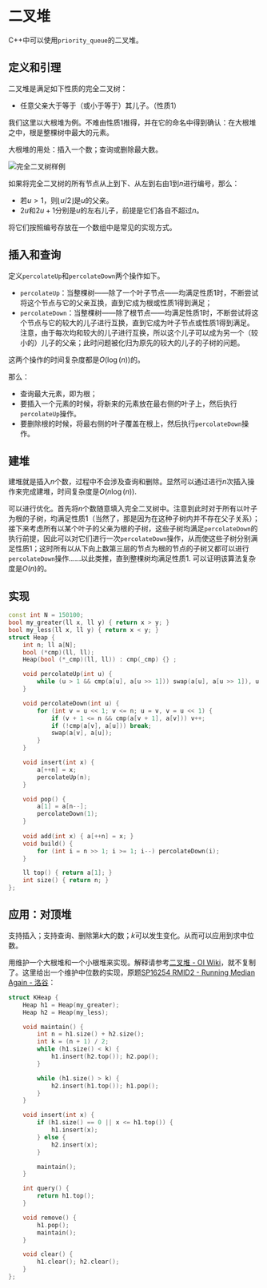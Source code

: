 # 二叉堆

C++中可以使用`priority_queue`的二叉堆。

## 定义和引理

二叉堆是满足如下性质的完全二叉树：

- 任意父亲大于等于（或小于等于）其儿子。（性质1）

我们这里以大根堆为例。不难由性质1推得，并在它的命名中得到确认：在大根堆之中，根是整棵树中最大的元素。

大根堆的用处：插入一个数；查询或删除最大数。

![完全二叉树样例](https://www.cxz.world/upload/2021/06/image-6b617b2be1c74acf97616600d3f64d1a.png)

如果将完全二叉树的所有节点从上到下、从左到右由1到$n$进行编号，那么：

- 若$u>1$，则$\lfloor u/2 \rfloor$是$u$的父亲。
- $2u$和$2u+1$分别是$u$的左右儿子，前提是它们各自不超过$n$。

将它们按照编号存放在一个数组中是常见的实现方式。

## 插入和查询

定义`percolateUp`和`percolateDown`两个操作如下。

- `percolateUp`：当整棵树——除了一个叶子节点——均满足性质1时，不断尝试将这个节点与它的父亲互换，直到它成为根或性质1得到满足；
- `percolateDown`：当整棵树——除了根节点——均满足性质1时，不断尝试将这个节点与它的较大的儿子进行互换，直到它成为叶子节点或性质1得到满足。注意，由于每次均和较大的儿子进行互换，所以这个儿子可以成为另一个（较小的）儿子的父亲；此时问题被化归为原先的较大的儿子的子树的问题。

这两个操作的时间复杂度都是$O(\log(n))$的。

那么：

- 查询最大元素，即为根；
- 要插入一个元素的时候，将新来的元素放在最右侧的叶子上，然后执行`percolateUp`操作。
- 要删除根的时候，将最右侧的叶子覆盖在根上，然后执行`percolateDown`操作。

## 建堆

建堆就是插入$n$个数，过程中不会涉及查询和删除。显然可以通过进行$n$次插入操作来完成建堆，时间复杂度是$O(n \log (n))$.

可以进行优化。首先将$n$个数随意填入完全二叉树中。注意到此时对于所有以叶子为根的子树，均满足性质1（当然了，那是因为在这种子树内并不存在父子关系）；接下来考虑所有以某个叶子的父亲为根的子树，这些子树均满足`percolateDown`的执行前提，因此可以对它们进行一次`percolateDown`操作，从而使这些子树分别满足性质1；这时所有以从下向上数第三层的节点为根的节点的子树又都可以进行`percolateDown`操作……以此类推，直到整棵树均满足性质1. 可以证明该算法复杂度是$O(n)$的。

## 实现

```cpp
const int N = 150100;
bool my_greater(ll x, ll y) { return x > y; }
bool my_less(ll x, ll y) { return x < y; }
struct Heap {
    int n; ll a[N];
    bool (*cmp)(ll, ll);
    Heap(bool (*_cmp)(ll, ll)) : cmp(_cmp) {} ;

    void percolateUp(int u) {
        while (u > 1 && cmp(a[u], a[u >> 1])) swap(a[u], a[u >> 1]), u >>= 1;
    }

    void percolateDown(int u) {
        for (int v = u << 1; v <= n; u = v, v = u << 1) {
            if (v + 1 <= n && cmp(a[v + 1], a[v])) v++;
            if (!cmp(a[v], a[u])) break;
            swap(a[v], a[u]);
        }
    }

    void insert(int x) {
        a[++n] = x;
        percolateUp(n);
    }

    void pop() {
        a[1] = a[n--];
        percolateDown(1);
    }
    
    void add(int x) { a[++n] = x; }
    void build() { 
        for (int i = n >> 1; i >= 1; i--) percolateDown(i); 
    }

    ll top() { return a[1]; }
    int size() { return n; }
};
```

## 应用：对顶堆

支持插入；支持查询、删除第$k$大的数；$k$可以发生变化。从而可以应用到求中位数。

用维护一个大根堆和一个小根堆来实现。解释请参考[二叉堆 - OI Wiki](https://oi-wiki.org/ds/binary-heap/)，就不复制了。这里给出一个维护中位数的实现，原题[SP16254 RMID2 - Running Median Again - 洛谷](https://www.luogu.com.cn/problem/SP16254)：

````cpp
struct KHeap {
    Heap h1 = Heap(my_greater);
    Heap h2 = Heap(my_less);

    void maintain() {
        int n = h1.size() + h2.size();
        int k = (n + 1) / 2;
        while (h1.size() < k) {
            h1.insert(h2.top()); h2.pop();
        }

        while (h1.size() > k) {
            h2.insert(h1.top()); h1.pop();
        }
    }

    void insert(int x) {
        if (h1.size() == 0 || x <= h1.top()) {
            h1.insert(x);
        } else {
            h2.insert(x);
        }

        maintain();
    }

    int query() {
        return h1.top();
    }

    void remove() {
        h1.pop();
        maintain();
    }

    void clear() {
        h1.clear(); h2.clear();
    }
};
````

